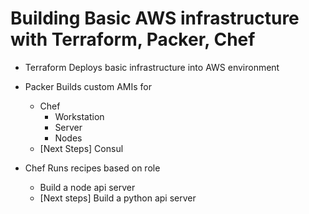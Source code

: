 # Building Basic AWS infrastructure with Terraform, Packer, Chef

- Terraform
    Deploys basic infrastructure into AWS environment
    
- Packer
    Builds custom AMIs for
    - Chef
        - Workstation
        - Server
        - Nodes
    - [Next Steps]  Consul

- Chef
    Runs recipes based on role
    - Build a node api server
    - [Next steps] Build a python api server

